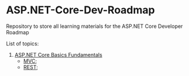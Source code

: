 # ASP.NET-Core-Dev-Roadmap
Repository to store all learning materials for the ASP.NET Core Developer Roadmap


List of topics:

1. [ASP.NET Core Basics Fundamentals](https://github.com/MorenoDW/ASP.NET-Core-Dev-Roadmap/tree/main/1.%20ASP.NET%20Core%20Basics%20Fundamentals)
    - [MVC](https://github.com/MorenoDW/ASP.NET-Core-Dev-Roadmap/blob/main/1.%20ASP.NET%20Core%20Basics%20Fundamentals/MVC.md);
    - [REST](https://github.com/MorenoDW/ASP.NET-Core-Dev-Roadmap/blob/main/1.%20ASP.NET%20Core%20Basics%20Fundamentals/REST.md);
